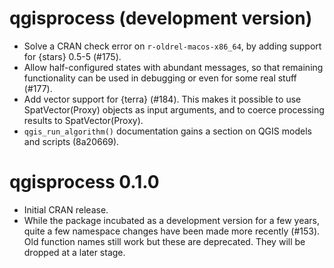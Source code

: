# qgisprocess (development version)

- Solve a CRAN check error on `r-oldrel-macos-x86_64`, by adding support for {stars} 0.5-5 (#175).
- Allow half-configured states with abundant messages, so that remaining functionality can be used in debugging or even for some real stuff (#177).
- Add vector support for {terra} (#184).
This makes it possible to use SpatVector(Proxy) objects as input arguments, and to coerce processing results to SpatVector(Proxy).
- `qgis_run_algorithm()` documentation gains a section on QGIS models and scripts (8a20669).

# qgisprocess 0.1.0

- Initial CRAN release.
- While the package incubated as a development version for a few years, quite a few namespace changes have been made more recently (#153).
Old function names still work but these are deprecated.
They will be dropped at a later stage.

